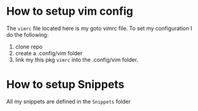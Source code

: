 # How to setup vim config

The `vimrc` file located here is my goto vimrc file.
To set my configuration I do the following:
1. clone repo
2. create a .config/vim folder
3. link my this pkg `vimrc` into the .config/vim folder.


# How to setup Snippets

All my snippets are defined in the `Snippets` folder


